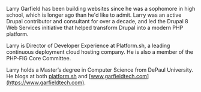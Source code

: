 Larry Garfield has been building websites since he was a sophomore in high
school, which is longer ago than he'd like to admit.  Larry was an active
Drupal contributor and consultant for over a decade, and led the Drupal 8 Web
Services initiative that helped transform Drupal into a modern PHP platform.

Larry is Director of Developer Experience at Platform.sh, a leading continuous
deployment cloud hosting company.  He is also a member of the PHP-FIG Core
Committee.

Larry holds a Master’s degree in Computer Science from DePaul University.  He
blogs at both [platform.sh](https://platform.sh) and [www.garfieldtech.com](https://www.garfieldtech.com).
